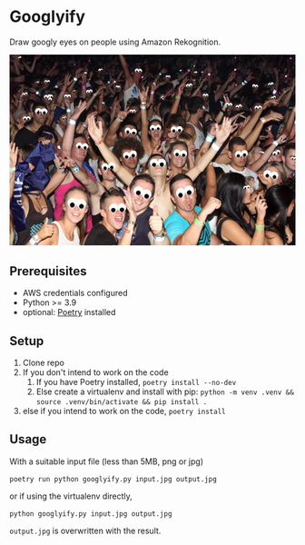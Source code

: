 # Googlyify

Draw googly eyes on people using Amazon Rekognition.

![sample output](sample/crowd-output.jpg)

## Prerequisites

* AWS credentials configured
* Python >= 3.9
* optional: [Poetry](https://python-poetry.org/) installed

## Setup

1. Clone repo
1. If you don't intend to work on the code
    1. If you have Poetry installed, `poetry install --no-dev`
    1. Else create a virtualenv and install with pip: `python -m venv .venv && source .venv/bin/activate && pip install .`
1. else if you intend to work on the code, `poetry install`

## Usage

With a suitable input file (less than 5MB, png or jpg)

```
poetry run python googlyify.py input.jpg output.jpg
```

or if using the virtualenv directly,

```
python googlyify.py input.jpg output.jpg
```

`output.jpg` is overwritten with the result.
